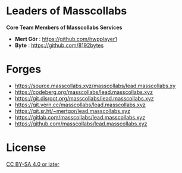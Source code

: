 # Leaders of Masscollabs

**Core Team Members of Masscollabs Services**

* **Mert Gör** : https://github.com/hwpplayer1
* **Byte**     : https://github.com/8192bytes

# Forges

* https://source.masscollabs.xyz/masscollabs/lead.masscollabs.xy
* https://codeberg.org/masscollabs/lead.masscollabs.xyz
* https://git.disroot.org/masscollabs/lead.masscollabs.xyz
* https://git.vern.cc/masscollabs/lead.masscollabs.xyz
* https://git.sr.ht/~mertgor/lead.masscollabs.xyz
* https://gitlab.com/masscollabs/lead.masscollabs.xyz
* https://github.com/masscollabs/lead.masscollabs.xyz


# License

[CC BY-SA 4.0 or later](by-sa.markdown)
